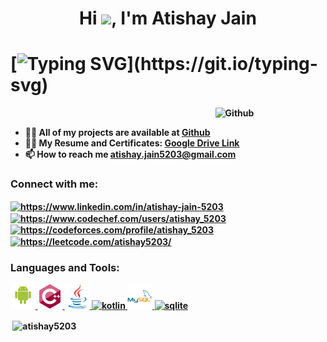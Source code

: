 
<h1 align="center"> 
  Hi 
  <img 
    src="https://raw.githubusercontent.com/Rishabh2804/Rishabh2804/master/Resources/wave.gif" width="45">, 
    I'm <b>Atishay Jain
</h1> 

# [![Typing SVG](https://readme-typing-svg.herokuapp.com?size=35&color=%23H8E749&center=true&width=1000&lines=I'm+an+Android+App+Developer;I'm+a+Competitive+Programmer;I'm+a+Learning+Enthusiast;)](https://git.io/typing-svg)
<img width="35%" align="right" alt="Github" src="https://user-images.githubusercontent.com/48678280/88862734-4903af80-d201-11ea-968b-9c939d88a37c.gif" />
<br>

- 👨‍💻 All of my projects are available at [Github](https://github.com/atishay5203)
- 🏁🚩 My Resume and Certificates: [Google Drive Link](https://drive.google.com/drive/folders/1tGrgMq6pey6H9RRw_gc8IayeFCzFiM-x?usp=sharing)
- 📫 How to reach me **atishay.jain5203@gmail.com**

<h3 align="left">Connect with me:</h3>
<p align="left">
<a href="https://linkedin.com/in/atishay-jain-5203" target="blank"><img align="center" src="https://raw.githubusercontent.com/rahuldkjain/github-profile-readme-generator/master/src/images/icons/Social/linked-in-alt.svg" alt="https://www.linkedin.com/in/atishay-jain-5203" height="30" width="40" /></a>
<a href="https://www.codechef.com/users/atishay_5203" target="blank"><img align="center" src="https://cdn.jsdelivr.net/npm/simple-icons@3.1.0/icons/codechef.svg" alt="https://www.codechef.com/users/atishay_5203" height="30" width="40" /></a>
<a href="https://codeforces.com/profile/atishay_5203" target="blank"><img align="center" src="https://cdn.jsdelivr.net/npm/simple-icons@3.0.1/icons/codeforces.svg" alt="https://codeforces.com/profile/atishay_5203" height="30" width="40" /></a>
<a href="https://www.leetcode.com/atishay5203/" target="blank"><img align="center" src="https://raw.githubusercontent.com/rahuldkjain/github-profile-readme-generator/master/src/images/icons/Social/leet-code.svg" alt="https://leetcode.com/atishay5203/" height="30" width="40" /></a>
</p>

<h3 align="left">Languages and Tools:</h3>
<p align="left"> <a href="https://developer.android.com" target="_blank"> <img src="https://raw.githubusercontent.com/devicons/devicon/master/icons/android/android-original-wordmark.svg" alt="android" width="40" height="40"/> </a> <a href="https://www.w3schools.com/cpp/" target="_blank"> <img src="https://raw.githubusercontent.com/devicons/devicon/master/icons/cplusplus/cplusplus-original.svg" alt="cplusplus" width="40" height="40"/> </a> <a href="https://www.java.com" target="_blank"> <img src="https://raw.githubusercontent.com/devicons/devicon/master/icons/java/java-original.svg" alt="java" width="40" height="40"/> </a> <a href="https://kotlinlang.org" target="_blank"> <img src="https://www.vectorlogo.zone/logos/kotlinlang/kotlinlang-icon.svg" alt="kotlin" width="40" height="40"/> </a> <a href="https://www.mysql.com/" target="_blank"> <img src="https://raw.githubusercontent.com/devicons/devicon/master/icons/mysql/mysql-original-wordmark.svg" alt="mysql" width="40" height="40"/> </a> <a href="https://www.sqlite.org/" target="_blank"> <img src="https://www.vectorlogo.zone/logos/sqlite/sqlite-icon.svg" alt="sqlite" width="40" height="40"/> </a> </p>

<p>&nbsp;<img align="center" src="https://github-readme-stats.vercel.app/api?username=atishay5203&show_icons=true&locale=en" alt="atishay5203" /></p>


